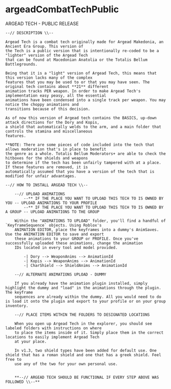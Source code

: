 # argeadCombatTechPublic

ARGEAD TECH - PUBLIC RELEASE
	
	
	--// DESCRIPTION \\--
	
	Argead Tech is a combat tech originally made for Argead Makedonia, an Ancient Era Group. This version of
	the Tech is a public version that is intentionally re-coded to be a "lighter" version of the Argead Tech
	that can be found at Macedonian Anatolia or the Totalis Bellum Battlegrounds.
	
	Being that it is a "light" version of Argead Tech, this means that this version lacks many of the complex
	features that you may be used to or that you may have seen. The original tech contains about **21** different
	animation tracks PER weapon. In order to make Argead Tech's implementation easy peasy, all the essential
	animations have been condensed into a single track per weapon. You may notice the choppy animations and
	transitions because of this decision.
	
	As of now this version of Argead tech contains the BASICS, up-down attack directions for the Dory and Kopis,
	a shield that automatically welds to the arm, and a main folder that controls the stamina and miscellaneous
	features.
	
	**NOTE: There are some pieces of code included into the tech that allows moderation that's in place to benefit
	the genre as a whole. Totalis Bellum Moderators+ are able to check the hitboxes for the shields and weapons
	to determine if the tech has been unfairly tampered with at a place. If these features are removed, it is
	automatically assumed that you have a version of the tech that is modified for unfair advantages.
	
	--// HOW TO INSTALL ARGEAD TECH \\--
	
		--// UPLOAD ANIMATIONS
			--** IF THE PLACE YOU WANT TO UPLOAD THIS TECH TO IS OWNED BY YOU -- UPLOAD ANIMATIONS TO YOUR PROFILE
			--** IF THE PLACE YOU WANT TO UPLOAD THIS TECH TO IS OWNED BY A GROUP -- UPLOAD ANIMATIONS TO THE GROUP
		
		Within the "ANIMATIONS TO UPLOAD" folder, you'll find a handful of `KeyframeSequence` objects. Using Roblox's
		ANIMATION EDITOR, place the keyframes into a dummy's AnimSaves. Use the ANIMATION EDITOR to save and export
		these animations to your GROUP or PROFILE. Once you've successfully uploaded these animations, change the animation
		IDs located in every tool and model provided.
		
			-| Dory --> WeaponAnims --> AnimationId
			-| Kopis --> WeaponAnims --> AnimationId
			-| CharShield --> ShieldAnims --> AnimationId
			
		--// ALTERNATE ANIMATIONS UPLOAD - DUMMY
		
		If you already have the animation plugin installed, simply highlight the dummy and "load" in the animations through the plugin. The keyframe
		sequences are already within the dummy. All you would need to do is load it onto the plugin and export to your profile or on your group inventory.
	 
		--// PLACE ITEMS WITHIN THE FOLDERS TO DESIGNATED LOCATIONS
	
		When you open up Argead Tech in the explorer, you should see labeled folders with instructions on where
		to place the items inside of it. Simply place them in the correct locations to easily implement Argead Tech
		at your place.
		
		In v1.3, two shield types have been added for default use. One shield that has a roman shield and one that has a greek shield. Feel free to
		use any of the two for your own personal use.
		
		
		**--// ARGEAD TECH SHOULD BE FUNCTIONAL IF EVERY STEP ABOVE WAS FOLLOWED \\--**
	

